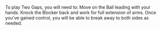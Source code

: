 To play Two Gaps, you will need to:
Move on the Ball leading with your hands. Knock the Blocker back and work for full extension of arms. Once you've gained control, you will be able to break away to both sides as needed. 